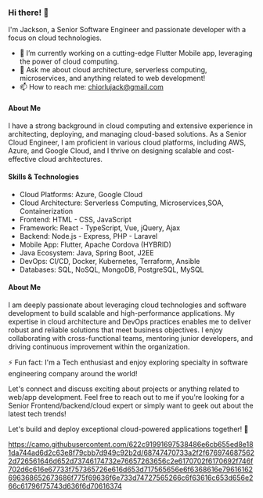 ### Hi there! 👋

I'm Jackson, a Senior Software Engineer and passionate developer with a focus on cloud technologies.

- 🔭 I’m currently working on a cutting-edge Flutter Mobile app, leveraging the power of cloud computing.
- 💬 Ask me about cloud architecture, serverless computing, microservices, and anything related to web development!
- 📫 How to reach me: chiorlujack@gmail.com

#### About Me

I have a strong background in cloud computing and extensive experience in architecting, deploying, and managing cloud-based solutions. As a Senior Cloud Engineer, I am proficient in various cloud platforms, including AWS, Azure, and Google Cloud, and I thrive on designing scalable and cost-effective cloud architectures.

#### Skills & Technologies

- Cloud Platforms: Azure, Google Cloud
- Cloud Architecture: Serverless Computing, Microservices,SOA, Containerization
- Frontend: HTML - CSS, JavaScript 
- Framework: React - TypeScript, Vue, jQuery, Ajax
- Backend: Node.js - Express, PHP - Laravel
- Mobile App: Flutter, Apache Cordova (HYBRID)
- Java Ecosystem: Java, Spring Boot, J2EE
- DevOps: CI/CD, Docker, Kubernetes, Terraform, Ansible
- Databases: SQL, NoSQL, MongoDB, PostgreSQL, MySQL



#### About Me

I am deeply passionate about leveraging cloud technologies and software development to build scalable and high-performance applications. 
My expertise in cloud architecture and DevOps practices enables me to deliver robust and reliable solutions that meet business objectives. I enjoy collaborating with cross-functional teams, mentoring junior developers, and driving continuous improvement within the organization.

⚡ Fun fact: I'm a Tech enthusiast and enjoy exploring specialty in software engineering company around the world!

Let's connect and discuss exciting about projects or anything related to web/app development. Feel free to reach out to me if you're looking for a Senior Frontend/backend/cloud expert or simply want to geek out about the latest tech trends!

Let's build and deploy exceptional cloud-powered applications together! 🚀



https://camo.githubusercontent.com/622c91991697538486e6cb655ed8e181da744ad6d2c63e8f79cbb7d949c92b2d/68747470733a2f2f6769746875622d726561646d652d73746174732e76657263656c2e6170702f6170692f746f702d6c616e67733f757365726e616d653d717565656e6f6368616e79616162696368652673686f775f69636f6e733d74727565266c6f63616c653d656e266c61796f75743d636f6d70616374
